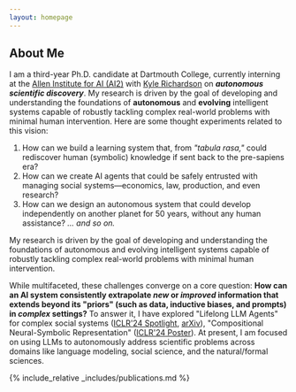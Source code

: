 ```yaml
---
layout: homepage
---
```


## About Me

I am a third-year Ph.D. candidate at Dartmouth College, currently interning at the [Allen Institute for AI (AI2)](https://allenai.org/) with [Kyle Richardson](https://www.nlp-kyle.com/) on ***autonomous scientific discovery***. My research is driven by the goal of developing and understanding the foundations of **autonomous** and **evolving** intelligent systems capable of robustly tackling complex real-world problems with minimal human intervention. Here are some thought experiments related to this vision:
1. How can we build a learning system that, from *"tabula rasa,"* could rediscover human (symbolic) knowledge if sent back to the pre-sapiens era?
2. How can we create AI agents that could be safely entrusted with managing social systems—economics, law, production, and even research?
3. How can we design an autonomous system that could develop independently on another planet for 50 years, without any human assistance?
*... and so on.*


 My research is driven by the goal of developing and understanding the foundations of autonomous and evolving intelligent systems capable of robustly tackling complex real-world problems with minimal human intervention.

While multifaceted, these challenges converge on a core question: **How can an AI system consistently extrapolate *new* or *improved* information that extends beyond its "priors" (such as data, inductive biases, and prompts) in *complex* settings?** To answer it, I have explored "Lifelong LLM Agents" for complex social systems ([ICLR'24 Spotlight](https://openreview.net/pdf?id=s9z0HzWJJp), [arXiv](https://arxiv.org/pdf/2409.17266)), "Compositional Neural-Symbolic Representation" ([ICLR'24 Poster](https://openreview.net/pdf?id=uqxBTcWRnj)). At present, I am focused on using LLMs to autonomously address scientific problems across domains like language modeling, social science, and the natural/formal sciences.


{% include_relative _includes/publications.md %}




<!-- ## Misc

I like movies, classical music, opera, hiking, and random walks. My favorite directors are Akira Kurosawa and Martin Scorsese.  -->

